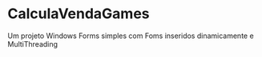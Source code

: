 # CalculaVendaGames
Um projeto Windows Forms simples com Foms inseridos dinamicamente e MultiThreading
